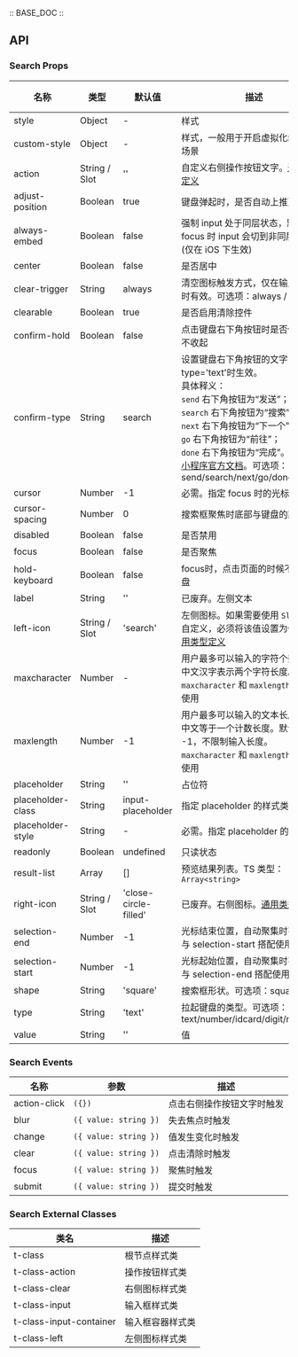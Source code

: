:: BASE_DOC ::

## API

### Search Props

名称 | 类型 | 默认值 | 描述 | 必传
-- | -- | -- | -- | --
style | Object | - | 样式 | N
custom-style | Object | - | 样式，一般用于开启虚拟化组件节点场景 | N
action | String / Slot | '' | 自定义右侧操作按钮文字。[通用类型定义](https://github.com/Tencent/tdesign-miniprogram/blob/develop/packages/components/common/common.ts) | N
adjust-position | Boolean | true | 键盘弹起时，是否自动上推页面 | N
always-embed | Boolean | false | 强制 input 处于同层状态，默认 focus 时 input 会切到非同层状态 (仅在 iOS 下生效) | N
center | Boolean | false | 是否居中 | N
clear-trigger | String | always | 清空图标触发方式，仅在输入框有值时有效。可选项：always / focus | N
clearable | Boolean | true | 是否启用清除控件 | N
confirm-hold | Boolean | false | 点击键盘右下角按钮时是否保持键盘不收起 | N
confirm-type | String | search | 设置键盘右下角按钮的文字，仅在type='text'时生效。<br />具体释义：<br />`send` 右下角按钮为“发送”；<br />`search` 右下角按钮为“搜索”；<br />`next` 右下角按钮为“下一个”；<br />`go` 右下角按钮为“前往”；<br />`done` 右下角按钮为“完成”。<br />[小程序官方文档](https://developers.weixin.qq.com/miniprogram/dev/component/input.html)。可选项：send/search/next/go/done | N
cursor | Number | -1 | 必需。指定 focus 时的光标位置 | Y
cursor-spacing | Number | 0 | 搜索框聚焦时底部与键盘的距离 | N
disabled | Boolean | false | 是否禁用 | N
focus | Boolean | false | 是否聚焦 | N
hold-keyboard | Boolean | false | focus时，点击页面的时候不收起键盘 | N
label | String | '' | 已废弃。左侧文本 | N
left-icon | String / Slot | 'search' | 左侧图标。如果需要使用 `Slot` 进行自定义，必须将该值设置为假值。[通用类型定义](https://github.com/Tencent/tdesign-miniprogram/blob/develop/packages/components/common/common.ts) | N
maxcharacter | Number | - | 用户最多可以输入的字符个数，一个中文汉字表示两个字符长度。`maxcharacter` 和 `maxlength` 二选一使用 | N
maxlength | Number | -1 | 用户最多可以输入的文本长度，一个中文等于一个计数长度。默认为 -1，不限制输入长度。`maxcharacter` 和 `maxlength` 二选一使用 | N
placeholder | String | '' | 占位符 | N
placeholder-class | String | input-placeholder | 指定 placeholder 的样式类 | N
placeholder-style | String | - | 必需。指定 placeholder 的样式 | Y
readonly | Boolean | undefined | 只读状态 | N
result-list | Array | [] | 预览结果列表。TS 类型：`Array<string>` | N
right-icon | String / Slot | 'close-circle-filled' | 已废弃。右侧图标。[通用类型定义](https://github.com/Tencent/tdesign-miniprogram/blob/develop/packages/components/common/common.ts) | N
selection-end | Number | -1 | 光标结束位置，自动聚集时有效，需与 selection-start 搭配使用 | N
selection-start | Number | -1 | 光标起始位置，自动聚集时有效，需与 selection-end 搭配使用 | N
shape | String | 'square' | 搜索框形状。可选项：square/round | N
type | String | 'text' | 拉起键盘的类型。可选项：text/number/idcard/digit/nickname | N
value | String | '' | 值 | N

### Search Events

名称 | 参数 | 描述
-- | -- | --
action-click | `({})` | 点击右侧操作按钮文字时触发
blur | `({ value: string })` | 失去焦点时触发
change | `({ value: string })` | 值发生变化时触发
clear | `({ value: string })` | 点击清除时触发
focus | `({ value: string })` | 聚焦时触发
submit | `({ value: string })` | 提交时触发

### Search External Classes

类名 | 描述
-- | --
t-class | 根节点样式类
t-class-action | 操作按钮样式类
t-class-clear | 右侧图标样式类
t-class-input | 输入框样式类
t-class-input-container | 输入框容器样式类
t-class-left | 左侧图标样式类

